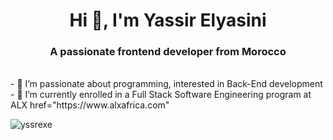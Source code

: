 <h1 align="center">Hi 👋, I'm Yassir Elyasini</h1>
<h3 align="center">A passionate frontend developer from Morocco</h3>
<br>
- 🔭 I’m passionate about programming, interested in Back-End development
<br>
- 🌱 I’m currently enrolled in a Full Stack Software Engineering program at <a>ALX href="https://www.alxafrica.com"</a>






<p><img align="center" src="https://github-readme-streak-stats.herokuapp.com/?user=yssrexe&" alt="yssrexe" /></p>

